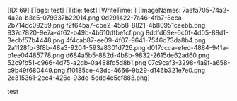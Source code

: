 [ID: 69]
[Tags: test]
[Title: test]
[WriteTime: ]
[ImageNames: 7aefa705-74a2-4a2a-b3c5-079337b22014.png 0d291422-7a46-4fb7-8eca-2b714dc09259.png f2f64ba7-cbe2-45b8-8821-4b80951ceebb.png 937c7820-9e7a-4f62-b49b-4b610dfbe1cf.png 8ddfd69e-6c0f-4d05-88d1-3ecbf57b4448.png 4f4cab87-ee09-4f07-9641-7546d73da8b4.png 2a1128fb-3f8b-48a3-9204-593a8301d726.png d017ccca-efed-4884-941a-b1ee04485778.png d684a5b5-882d-4b8b-9832-2615de62ad60.png 52c9fb51-c966-4d75-a2db-0a488fd5d8b1.png 07c9caf3-3298-4a9f-a658-c9b49f680449.png f10185ce-43dc-4666-9b29-d146b321e7e0.png 2c315361-2ec4-426c-93de-5edd4c5cf883.png]

test